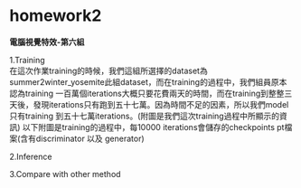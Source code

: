 # homework2

**電腦視覺特效-第六組**  
  
1.Training  
        在這次作業training的時候，我們這組所選擇的dataset為summer2winter_yosemite此組dataset，而在training的過程中，我們組員原本認為training 一百萬個iterations大概只要花費兩天的時間，而在training到整整三天後，發現iterations只有跑到五十七萬。因為時間不足的因素，所以我們model只有training 到五十七萬iterations。(附圖是我們這次training過程中所顯示的資訊)
        以下附圖是training的過程中，每10000 iterations會儲存的checkpoints pt檔案(含有discriminator 以及 generator)

  
    
2.Inference
  
    
3.Compare with other method  





![]()  

  
  
  


